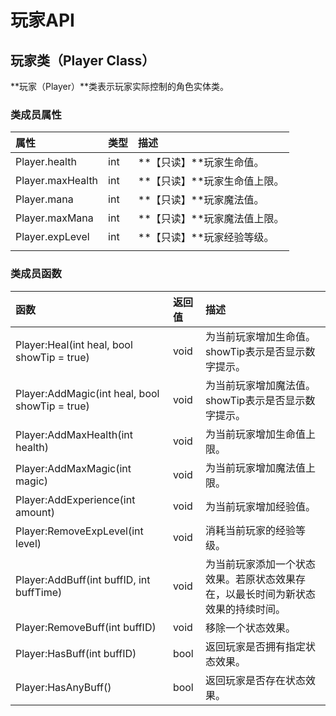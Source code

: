 # 玩家API

## 玩家类（Player Class）

**玩家（Player）**类表示玩家实际控制的角色实体类。

### 类成员属性

| 属性 | 类型 | 描述 |
| :--- | :--- | :--- |
| Player.health | int | **【只读】**玩家生命值。 |
| Player.maxHealth | int | **【只读】**玩家生命值上限。 |
| Player.mana | int | **【只读】**玩家魔法值。 |
| Player.maxMana | int | **【只读】**玩家魔法值上限。 |
| Player.expLevel | int | **【只读】**玩家经验等级。 |
|  |  |  |

### 类成员函数

| 函数 | 返回值 | 描述 |
| :--- | :--- | :--- |
| Player:Heal\(int heal, bool showTip = true\) | void | 为当前玩家增加生命值。showTip表示是否显示数字提示。 |
| Player:AddMagic\(int heal, bool showTip = true\) | void | 为当前玩家增加魔法值。showTip表示是否显示数字提示。 |
| Player:AddMaxHealth\(int health\) | void | 为当前玩家增加生命值上限。 |
| Player:AddMaxMagic\(int magic\) | void | 为当前玩家增加魔法值上限。 |
| Player:AddExperience\(int amount\) | void | 为当前玩家增加经验值。 |
| Player:RemoveExpLevel\(int level\) | void | 消耗当前玩家的经验等级。 |
| Player:AddBuff\(int buffID, int buffTime\) | void | 为当前玩家添加一个状态效果。若原状态效果存在，以最长时间为新状态效果的持续时间。 |
| Player:RemoveBuff\(int buffID\) | void | 移除一个状态效果。 |
| Player:HasBuff\(int buffID\) | bool | 返回玩家是否拥有指定状态效果。 |
| Player:HasAnyBuff\(\) | bool | 返回玩家是否存在状态效果。 |





